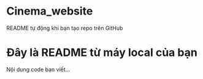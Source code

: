 # Cinema_website

README tự động khi bạn tạo repo trên GitHub

# Đây là README từ máy local của bạn

Nội dung code bạn viết...
